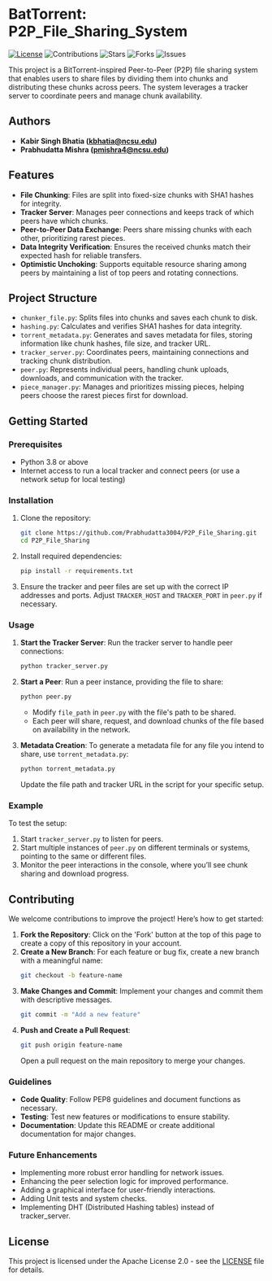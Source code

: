 # BatTorrent: P2P_File_Sharing_System
[![License](https://img.shields.io/badge/License-Apache_2.0-blue.svg)](LICENSE)
![Contributions](https://img.shields.io/badge/contributions-welcome-orange.svg)
![Stars](https://img.shields.io/github/stars/Prabhudatta3004/P2P_File_Sharing)
![Forks](https://img.shields.io/github/forks/Prabhudatta3004/P2P_File_Sharing)
![Issues](https://img.shields.io/github/issues/Prabhudatta3004/P2P_File_Sharing)


This project is a BitTorrent-inspired Peer-to-Peer (P2P) file sharing system that enables users to share files by dividing them into chunks and distributing these chunks across peers. The system leverages a tracker server to coordinate peers and manage chunk availability.


## Authors
- **Kabir Singh Bhatia (kbhatia@ncsu.edu)**
- **Prabhudatta Mishra (pmishra4@ncsu.edu)**

## Features

- **File Chunking**: Files are split into fixed-size chunks with SHA1 hashes for integrity.
- **Tracker Server**: Manages peer connections and keeps track of which peers have which chunks.
- **Peer-to-Peer Data Exchange**: Peers share missing chunks with each other, prioritizing rarest pieces.
- **Data Integrity Verification**: Ensures the received chunks match their expected hash for reliable transfers.
- **Optimistic Unchoking**: Supports equitable resource sharing among peers by maintaining a list of top peers and rotating connections.

## Project Structure

- `chunker_file.py`: Splits files into chunks and saves each chunk to disk.
- `hashing.py`: Calculates and verifies SHA1 hashes for data integrity.
- `torrent_metadata.py`: Generates and saves metadata for files, storing information like chunk hashes, file size, and tracker URL.
- `tracker_server.py`: Coordinates peers, maintaining connections and tracking chunk distribution.
- `peer.py`: Represents individual peers, handling chunk uploads, downloads, and communication with the tracker.
- `piece_manager.py`: Manages and prioritizes missing pieces, helping peers choose the rarest pieces first for download.

## Getting Started

### Prerequisites

- Python 3.8 or above
- Internet access to run a local tracker and connect peers (or use a network setup for local testing)

### Installation

1. Clone the repository:
   ```bash
   git clone https://github.com/Prabhudatta3004/P2P_File_Sharing.git
   cd P2P_File_Sharing
   ```

2. Install required dependencies:
   ```bash
   pip install -r requirements.txt
   ```

3. Ensure the tracker and peer files are set up with the correct IP addresses and ports. Adjust `TRACKER_HOST` and `TRACKER_PORT` in `peer.py` if necessary.

### Usage

1. **Start the Tracker Server**:
   Run the tracker server to handle peer connections:
   ```bash
   python tracker_server.py
   ```

2. **Start a Peer**:
   Run a peer instance, providing the file to share:
   ```bash
   python peer.py
   ```

   - Modify `file_path` in `peer.py` with the file's path to be shared.
   - Each peer will share, request, and download chunks of the file based on availability in the network.

3. **Metadata Creation**:
   To generate a metadata file for any file you intend to share, use `torrent_metadata.py`:
   ```python
   python torrent_metadata.py
   ```

   Update the file path and tracker URL in the script for your specific setup.

### Example

To test the setup:

1. Start `tracker_server.py` to listen for peers.
2. Start multiple instances of `peer.py` on different terminals or systems, pointing to the same or different files.
3. Monitor the peer interactions in the console, where you’ll see chunk sharing and download progress.

## Contributing

We welcome contributions to improve the project! Here’s how to get started:

1. **Fork the Repository**: Click on the 'Fork' button at the top of this page to create a copy of this repository in your account.
2. **Create a New Branch**: For each feature or bug fix, create a new branch with a meaningful name:
   ```bash
   git checkout -b feature-name
   ```
3. **Make Changes and Commit**: Implement your changes and commit them with descriptive messages.
   ```bash
   git commit -m "Add a new feature"
   ```
4. **Push and Create a Pull Request**:
   ```bash
   git push origin feature-name
   ```
   Open a pull request on the main repository to merge your changes.

### Guidelines

- **Code Quality**: Follow PEP8 guidelines and document functions as necessary.
- **Testing**: Test new features or modifications to ensure stability.
- **Documentation**: Update this README or create additional documentation for major changes.

### Future Enhancements

- Implementing more robust error handling for network issues.
- Enhancing the peer selection logic for improved performance.
- Adding a graphical interface for user-friendly interactions.
- Adding Unit tests and system checks.
- Implementing DHT (Distributed Hashing tables) instead of tracker_server.


## License

This project is licensed under the Apache License 2.0 - see the [LICENSE](LICENSE) file for details.


